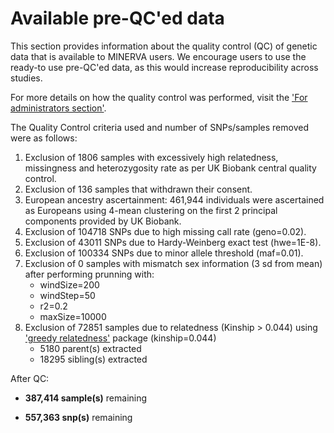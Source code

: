# Available pre-QC'ed data  

This section provides information about the quality control (QC) of genetic data that is available to MINERVA users. We encourage users to use the ready-to use pre-QC'ed data, as this would increase reproducibility across studies. 

For more details on how the quality control was performed, visit the ['For administrators section'](./../admin/master_generation.md). 

The Quality Control criteria used and number of SNPs/samples removed were as follows:

1. Exclusion of 1806 samples with excessively high relatedness, missingness and heterozygosity rate as per UK Biobank central quality control.
2. Exclusion of 136 samples that withdrawn their consent.
3. European ancestry ascertainment: 461,944 individuals were ascertained as Europeans using 4-mean clustering on the first 2 principal components provided by UK Biobank. 
4. Exclusion of 104718 SNPs due to high missing call rate (geno=0.02).
5. Exclusion of 43011 SNPs due to Hardy-Weinberg exact test (hwe=1E-8).
6. Exclusion of 100334 SNPs due to minor allele threshold (maf=0.01).
7. Exclusion of 0 samples with mismatch sex information (3 sd from mean) after performing prunning with:
	- windSize=200
	- windStep=50
	- r2=0.2
	- maxSize=10000
8. Exclusion of 72851 samples due to relatedness (Kinship > 0.044) using ['greedy relatedness'](https://gitlab.com/choishingwan/GreedyRelated) package (kinship=0.044)
	- 5180 parent(s) extracted
	- 18295 sibling(s) extracted


After QC:

- **387,414 sample(s)** remaining

- **557,363 snp(s)** remaining
